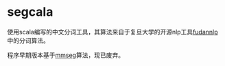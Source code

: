 segcala
=======

使用scala编写的中文分词工具，其算法来自于复旦大学的开源nlp工具[fudannlp](https://code.google.com/p/fudannlp/)中的分词算法。


程序早期版本基于[mmseg](http://technology.chtsai.org/mmseg/)算法，现已废弃。